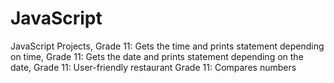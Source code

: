 # JavaScript
JavaScript Projects,
Grade 11: Gets the time and prints statement depending on time,
Grade 11: Gets the date and prints statement depending on the date,
Grade 11: User-friendly restaurant
Grade 11: Compares numbers
